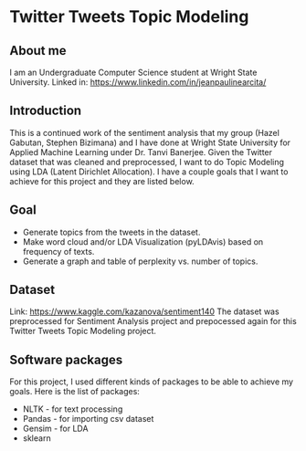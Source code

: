 # Twitter Tweets Topic Modeling

## About me
I am an Undergraduate Computer Science student at Wright State University. 
Linked in: https://www.linkedin.com/in/jeanpaulinearcita/

## Introduction
This is a continued work of the sentiment analysis that my group (Hazel Gabutan, Stephen Bizimana) and I have done at Wright State University for Applied Machine Learning under Dr. Tanvi Banerjee. Given the Twitter dataset that was cleaned and preprocessed, I want to do Topic Modeling using LDA (Latent Dirichlet Allocation). I have a couple goals that I want to achieve for this project and they are listed below.

## Goal
* Generate topics from the tweets in the dataset. 
* Make word cloud and/or LDA Visualization (pyLDAvis) based on frequency of texts.
* Generate a graph and table of perplexity vs. number of topics.

## Dataset
Link: https://www.kaggle.com/kazanova/sentiment140
The dataset was preprocessed for Sentiment Analysis project and prepocessed again for this Twitter Tweets Topic Modeling project. 

## Software packages
For this project, I used different kinds of packages to be able to achieve my goals.
Here is the list of packages:
* NLTK - for text processing
* Pandas - for importing csv dataset
* Gensim - for LDA
* sklearn

